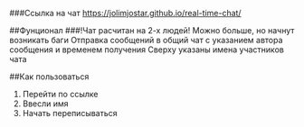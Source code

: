 ###Ссылка на чат
https://jolimjostar.github.io/real-time-chat/

##Фунционал
###!Чат расчитан на 2-х людей! Можно больше, но начнут возникать баги
Отправка сообщений в общий чат с указанием автора сообщения и временем получения
Сверху указаны имена участников чата

##Как пользоваться

1) Перейти по ссылке
2) Ввесли имя
3) Начать переписываться
